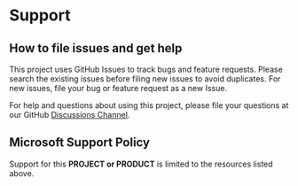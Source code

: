 # Support

## How to file issues and get help

This project uses GitHub Issues to track bugs and feature requests. Please
search the existing issues before filing new issues to avoid duplicates. For new
issues, file your bug or feature request as a new Issue.

For help and questions about using this project, please file your questions at
our GitHub
[Discussions Channel](https://github.com/microsoft/vscode-maven/discussions).

## Microsoft Support Policy

Support for this **PROJECT or PRODUCT** is limited to the resources listed
above.
